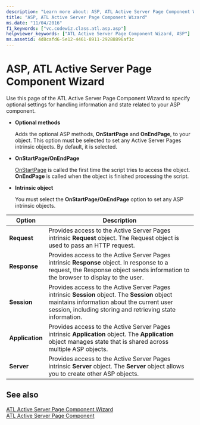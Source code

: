 ```yaml
---
description: "Learn more about: ASP, ATL Active Server Page Component Wizard"
title: "ASP, ATL Active Server Page Component Wizard"
ms.date: "11/04/2016"
f1_keywords: ["vc.codewiz.class.atl.asp.asp"]
helpviewer_keywords: ["ATL Active Server Page Component Wizard, ASP"]
ms.assetid: 4d8cafd6-5e12-4461-8911-29288896af3c
---
```

# ASP, ATL Active Server Page Component Wizard

Use this page of the ATL Active Server Page Component Wizard to specify optional settings for handling information and state related to your ASP component.

- **Optional methods**

   Adds the optional ASP methods, **OnStartPage** and **OnEndPage**, to your object. This option must be selected to set any Active Server Pages intrinsic objects. By default, it is selected.

- **OnStartPage/OnEndPage**

   [OnStartPage](/previous-versions//ms691624\(v=vs.85\)) is called the first time the script tries to access the object. **OnEndPage** is called when the object is finished processing the script.

- **Intrinsic object**

   You must select the **OnStartPage/OnEndPage** option to set any ASP intrinsic objects.

|Option|Description|
|------------|-----------------|
|**Request**|Provides access to the Active Server Pages intrinsic **Request** object. The Request object is used to pass an HTTP request.|
|**Response**|Provides access to the Active Server Pages intrinsic **Response** object. In response to a request, the Response object sends information to the browser to display to the user.|
|**Session**|Provides access to the Active Server Pages intrinsic **Session** object. The **Session** object maintains information about the current user session, including storing and retrieving state information.|
|**Application**|Provides access to the Active Server Pages intrinsic **Application** object. The **Application** object manages state that is shared across multiple ASP objects.|
|**Server**|Provides access to the Active Server Pages intrinsic **Server** object. The **Server** object allows you to create other ASP objects.|

## See also

[ATL Active Server Page Component Wizard](../../atl/reference/atl-active-server-page-component-wizard.md)<br/>
[ATL Active Server Page Component](../../atl/reference/adding-an-atl-active-server-page-component.md)
